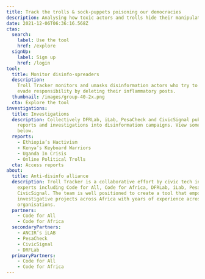 ```yaml
---
title: Track the trolls & sock-puppets poisoning our democracies
description: Analysing how toxic actors and trolls hide their manipulation
date: 2021-12-06T06:36:16.568Z
ctas:
  search:
    label: Use the tool
    href: /explore
  signUp:
    label: Sign up
    href: /login
tool:
  title: Monitor disinfo-spreaders
  description:
    Troll Tracker monitors and umasks disinformation actors who try to
    evade responsibility by deleting their inflammatory posts.
  thumbnail: /images/group-40-2x.png
  cta: Explore the tool
investigations:
  title: Investigations
  description: Collectively DFRLab, iLab, PesaCheck and CivicSignal publish many
    reports and investigations into disinformation campaigns. View some of them
    below.
  reports:
    - Ethiopia’s Hactivism
    - Kenya’s Keyboard Warriors
    - Uganda In Crisis
    - Online Political Trolls
  cta: Access reports
about:
  title: Anti-disinfo alliance
  description: Troll Tracker is a collaborative effort by civic tech industry
    experts including Code for All, Code for Africa, DFRLab, iLab, PesaCheck and
    CivicSignal. The team is well positioned to create a tool that empowers
    investigative projects across Africa with years of experience across all
    organisations.
  partners:
    - Code for All
    - Code for Africa
  secondaryPartners:
    - ANCIR’s iLAB
    - PesaCheck
    - CivicSignal
    - DRFLab
  primaryPartners:
    - Code for All
    - Code for Africa
---
```

